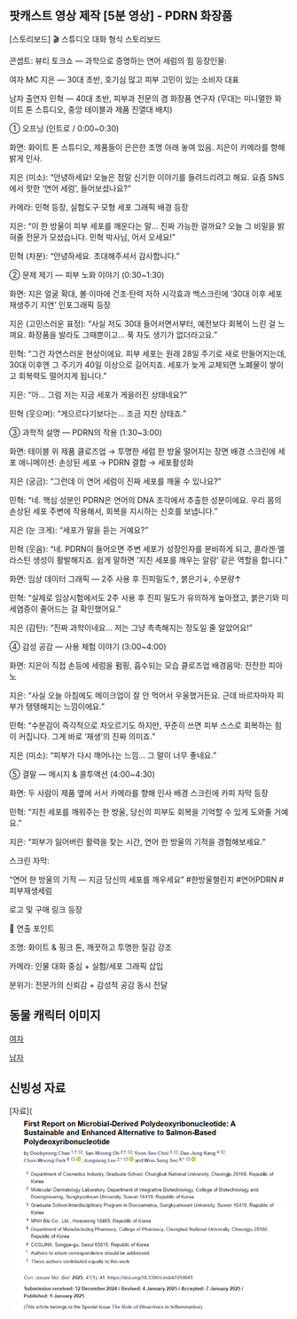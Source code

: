 ## 팟캐스트 영상 제작 [5분 영상] - PDRN 화장품
[스토리보드]
🎬 스튜디오 대화 형식 스토리보드

콘셉트: 뷰티 토크쇼 — 과학으로 증명하는 연어 세럼의 힘
등장인물:

여자 MC 지은 — 30대 초반, 호기심 많고 피부 고민이 있는 소비자 대표

남자 출연자 민혁 — 40대 초반, 피부과 전문의 겸 화장품 연구자
(무대는 미니멀한 화이트 톤 스튜디오, 중앙 테이블과 제품 진열대 배치)

① 오프닝 (인트로 / 0:00~0:30)

화면:
화이트 톤 스튜디오, 제품들이 은은한 조명 아래 놓여 있음.
지은이 카메라를 향해 밝게 인사.

지은 (미소):
“안녕하세요! 오늘은 정말 신기한 이야기를 들려드리려고 해요.
요즘 SNS에서 핫한 ‘연어 세럼’, 들어보셨나요?”

카메라:
민혁 등장, 실험도구·모형 세포 그래픽 배경 등장

지은:
“이 한 방울이 피부 세포를 깨운다는 말… 진짜 가능한 걸까요?
오늘 그 비밀을 밝혀줄 전문가 모셨습니다. 민혁 박사님, 어서 오세요!”

민혁 (차분):
“안녕하세요. 초대해주셔서 감사합니다.”

② 문제 제기 — 피부 노화 이야기 (0:30~1:30)

화면:
지은 얼굴 확대, 볼·이마에 건조·탄력 저하 시각효과
백스크린에 ‘30대 이후 세포 재생주기 지연’ 인포그래픽 등장

지은 (고민스러운 표정):
“사실 저도 30대 들어서면서부터, 예전보다 회복이 느린 걸 느껴요.
화장품을 발라도 그때뿐이고… 푹 자도 생기가 없더라고요.”

민혁:
“그건 자연스러운 현상이에요.
피부 세포는 원래 28일 주기로 새로 만들어지는데,
30대 이후엔 그 주기가 40일 이상으로 길어지죠.
세포가 늦게 교체되면 노폐물이 쌓이고 회복력도 떨어지게 됩니다.”

지은:
“아… 그럼 저는 지금 세포가 게을러진 상태네요?”

민혁 (웃으며):
“게으르다기보다는… 조금 지친 상태죠.”

③ 과학적 설명 — PDRN의 작용 (1:30~3:00)

화면:
테이블 위 제품 클로즈업 → 투명한 세럼 한 방울 떨어지는 장면
배경 스크린에 세포 애니메이션: 손상된 세포 → PDRN 결합 → 세포활성화

지은 (궁금):
“그런데 이 연어 세럼이 진짜 세포를 깨울 수 있나요?”

민혁:
“네. 핵심 성분인 PDRN은 연어의 DNA 조각에서 추출한 성분이에요.
우리 몸의 손상된 세포 주변에 작용해서, 회복을 지시하는 신호를 보냅니다.”

지은 (눈 크게):
“세포가 말을 듣는 거예요?”

민혁 (웃음):
“네. PDRN이 들어오면 주변 세포가 성장인자를 분비하게 되고,
콜라겐·엘라스틴 생성이 활발해지죠.
쉽게 말하면 ‘지친 세포를 깨우는 알람’ 같은 역할을 합니다.”

화면:
임상 데이터 그래픽 — 2주 사용 후 진피밀도↑, 붉은기↓, 수분량↑

민혁:
“실제로 임상시험에서도 2주 사용 후 진피 밀도가 유의하게 높아졌고,
붉은기와 미세염증이 줄어드는 걸 확인했어요.”

지은 (감탄):
“진짜 과학이네요… 저는 그냥 촉촉해지는 정도일 줄 알았어요!”

④ 감성 공감 — 사용 체험 이야기 (3:00~4:00)

화면:
지은이 직접 손등에 세럼을 펌핑, 흡수되는 모습 클로즈업
배경음악: 잔잔한 피아노

지은:
“사실 오늘 아침에도 메이크업이 잘 안 먹어서 우울했거든요.
근데 바르자마자 피부가 탱탱해지는 느낌이에요.”

민혁:
“수분감이 즉각적으로 차오르기도 하지만,
꾸준히 쓰면 피부 스스로 회복하는 힘이 커집니다.
그게 바로 ‘재생’의 진짜 의미죠.”

지은 (미소):
“피부가 다시 깨어나는 느낌… 그 말이 너무 좋네요.”

⑤ 결말 — 메시지 & 콜투액션 (4:00~4:30)

화면:
두 사람이 제품 옆에 서서 카메라를 향해 인사
배경 스크린에 카피 자막 등장

민혁:
“지친 세포를 깨워주는 한 방울,
당신의 피부도 회복을 기억할 수 있게 도와줄 거예요.”

지은:
“피부가 잃어버린 활력을 찾는 시간,
연어 한 방울의 기적을 경험해보세요.”

스크린 자막:

“연어 한 방울의 기적 — 지금 당신의 세포를 깨우세요”
#한방울챌린지 #연어PDRN #피부재생세럼

로고 및 구매 링크 등장

🎯 연출 포인트

조명: 화이트 & 핑크 톤, 깨끗하고 투명한 질감 강조

카메라: 인물 대화 중심 + 실험/세포 그래픽 삽입

분위기: 전문가의 신뢰감 + 감성적 공감 동시 전달

## 동물 캐릭터 이미지
[여자](https://labs.google/fx/ko/tools/whisk/share/348uqrgff0000)

[남자](https://labs.google/fx/ko/tools/whisk/share/42d7fiptn0000)
## 신빙성 자료
[자료](![alt text](<주석 2025-09-17 124019.png>)

 
